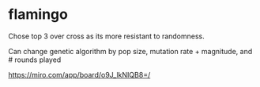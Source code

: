 # flamingo

Chose top 3 over cross as its more resistant to randomness.

Can change genetic algorithm by pop size, mutation rate + magnitude, and # rounds played

<https://miro.com/app/board/o9J_lkNIQB8=/>
